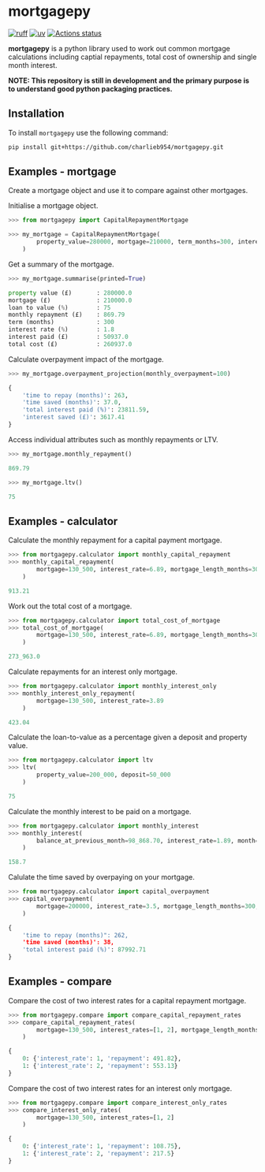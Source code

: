 # mortgagepy

[![ruff](https://img.shields.io/endpoint?url=https://raw.githubusercontent.com/astral-sh/ruff/main/assets/badge/v2.json)](https://github.com/astral-sh/ruff)
[![uv](https://img.shields.io/endpoint?url=https://raw.githubusercontent.com/astral-sh/uv/main/assets/badge/v0.json)](https://github.com/astral-sh/uv)
[![Actions status](https://github.com/charlieb954/mortgagepy/actions/workflows/ci.yml/badge.svg)](https://github.com/charlieb954/mortgagepy/actions)
<!-- ![PyPI version](https://img.shields.io/pypi/v/mortgagepy.svg) -->

**mortgagepy** is a python library used to work out common mortgage calculations
including captial repayments, total cost of ownership and single month interest.

**NOTE: This repository is still in development and the primary purpose is to
understand good python packaging practices.**

## Installation

To install `mortgagepy` use the following command:

```bash
pip install git+https://github.com/charlieb954/mortgagepy.git
```

## Examples - mortgage

Create a mortgage object and use it to compare against other mortgages.

Initialise a mortgage object.

```python
>>> from mortgagepy import CapitalRepaymentMortgage

>>> my_mortgage = CapitalRepaymentMortgage(
        property_value=280000, mortgage=210000, term_months=300, interest_rate=1.8
    )
```

Get a summary of the mortgage.

```python
>>> my_mortgage.summarise(printed=True)

property value (£)       : 280000.0
mortgage (£)             : 210000.0
loan to value (%)        : 75
monthly repayment (£)    : 869.79
term (months)            : 300
interest rate (%)        : 1.8
interest paid (£)        : 50937.0
total cost (£)           : 260937.0
```

Calculate overpayment impact of the mortgage.

```python
>>> my_mortgage.overpayment_projection(monthly_overpayment=100)

{
    'time to repay (months)': 263,
    'time saved (months)': 37.0,
    'total interest paid (%)': 23811.59,
    'interest saved (£)': 3617.41
}
```

Access individual attributes such as monthly repayments or LTV.

```python
>>> my_mortgage.monthly_repayment()

869.79
```

```python
>>> my_mortgage.ltv()

75
```

## Examples - calculator

Calculate the monthly repayment for a capital payment mortgage.

```python
>>> from mortgagepy.calculator import monthly_capital_repayment
>>> monthly_capital_repayment(
        mortgage=130_500, interest_rate=6.89, mortgage_length_months=300
    )

913.21
```

Work out the total cost of a mortgage.

```python
>>> from mortgagepy.calculator import total_cost_of_mortgage
>>> total_cost_of_mortgage(
        mortgage=130_500, interest_rate=6.89, mortgage_length_months=300
    )

273_963.0
```

Calculate repayments for an interest only mortgage.

```python
>>> from mortgagepy.calculator import monthly_interest_only
>>> monthly_interest_only_repayment(
        mortgage=130_500, interest_rate=3.89
    )

423.04
```

Calculate the loan-to-value as a percentage given a deposit and property value.

```python
>>> from mortgagepy.calculator import ltv
>>> ltv(
        property_value=200_000, deposit=50_000
    )

75
```

Calculate the monthly interest to be paid on a mortgage.

```python
>>> from mortgagepy.calculator import monthly_interest
>>> monthly_interest(
        balance_at_previous_month=98_868.70, interest_rate=1.89, month=10, year=2023
    )

158.7
```

Calulate the time saved by overpaying on your mortgage.

```python
>>> from mortgagepy.calculator import capital_overpayment
>>> capital_overpayment(
        mortgage=200000, interest_rate=3.5, mortgage_length_months=300, monthly_overpayment=100
    )

{
    'time to repay (months)": 262,
    'time saved (months)': 38,
    'total interest paid (%)': 87992.71
}
```

## Examples - compare

Compare the cost of two interest rates for a capital repayment mortgage.

```python
>>> from mortgagepy.compare import compare_capital_repayment_rates
>>> compare_capital_repayment_rates(
        mortgage=130_500, interest_rates=[1, 2], mortgage_length_months=300
    )

{
    0: {'interest_rate': 1, 'repayment': 491.82},
    1: {'interest_rate': 2, 'repayment': 553.13}
}
```

Compare the cost of two interest rates for an interest only mortgage.

```python
>>> from mortgagepy.compare import compare_interest_only_rates
>>> compare_interest_only_rates(
        mortgage=130_500, interest_rates=[1, 2]
    )

{
    0: {'interest_rate': 1, 'repayment': 108.75},
    1: {'interest_rate': 2, 'repayment': 217.5}
}
```
